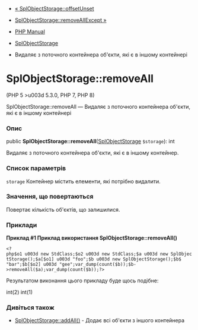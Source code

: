 - [« SplObjectStorage::offsetUnset](splobjectstorage.offsetunset.md)
- [SplObjectStorage::removeAllExcept
»](splobjectstorage.removeallexcept.md)

- [PHP Manual](index.md)
- [SplObjectStorage](class.splobjectstorage.md)
- Видаляє з поточного контейнера об'єкти, які є в іншому
контейнері

# SplObjectStorage::removeAll

(PHP 5 \>u003d 5.3.0, PHP 7, PHP 8)

SplObjectStorage::removeAll — Видаляє з поточного контейнера об'єкти,
які є в іншому контейнері

### Опис

public
**SplObjectStorage::removeAll**([SplObjectStorage](class.splobjectstorage.md)
`$storage`): int

Видаляє з поточного контейнера об'єкти, які є в іншому
контейнер.

### Список параметрів

`storage`
Контейнер містить елементи, які потрібно видалити.

### Значення, що повертаються

Повертає кількість об'єктів, що залишилися.

### Приклади

**Приклад #1 Приклад використання **SplObjectStorage::removeAll()****

` <?php$o1 u003d new StdClass;$o2 u003d new StdClass;$a u003d new SplObjectStorage();$a[$o1] u003d "foo";$b u003d new SplObjectStorage();$b$ "bar";$b[$o2] u003d "gee";var_dump(count($b));$b->removeAll($a);var_dump(count($b));?> `

Результатом виконання цього прикладу буде щось подібне:

int(2)
int(1)

### Дивіться також

- [SplObjectStorage::addAll()](splobjectstorage.addall.md) -
Додає всі об'єкти з іншого контейнера
